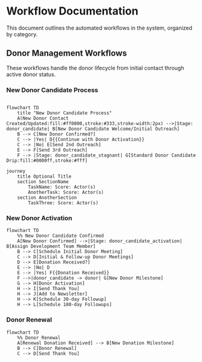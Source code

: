 # Workflow Documentation

This document outlines the automated workflows in the system, organized by category.

## Donor Management Workflows

These workflows handle the donor lifecycle from initial contact through active donor status.

### New Donor Candidate Process

```mermaid

flowchart TD
    title "New Donor Candidate Process"
    A(New Donor Contact Created/Updated:fill:#ff0000,stroke:#333,stroke-width:2px) -->|Stage: donor_candidate| B[New Donor Candidate Welcome/Initial Outreach]
    B --> C[New Donor Confirmed?]
    C --> |Yes| D{{Continue with Donor Activation}}
    C --> |No| E[Send 2nd Outreach]
    E --> F[Send 3rd Outreach]
    F --> |Stage: donor_candidate_stagnant| G[Standard Donor Candidate Drip:fill:#0000ff,stroke:#fff]

journey
    title Optional Title
    section SectionName
        TaskName: Score: Actor(s)
        AnotherTask: Score: Actor(s)
    section AnotherSection
        TaskThree: Score: Actor(s)

```

### New Donor Activation

```mermaid
flowchart TD
    %% New Donor Candidate Confirmed
    A[New Donor Confirmed] -->|Stage: donor_candidate_activation| B[Assign Development Team Member]
    B --> C[Schedule Initial Donor Meeting]
    C --> D[Initial & Follow-up Donor Meetings]
    D --> E[Donation Received?]
    E --> |No| D
    E --> |Yes| F{{Donation Received}}
    F -->|donor_candidate -> donor| G[New Donor Milestone]
    G --> H[Donor Activation]
    H --> I[Send Thank You]
    H --> J[Add to Newsletter]
    H --> K[Schedule 30-day Followup]
    H --> L[Schedule 180-day Followups]
```

### Donor Renewal

```mermaid
flowchart TD
    %% Donor Renewal
    A[Renewal Donation Received] --> B[New Donation Milestone]
    B --> C[Donor Renewal]
    C --> D[Send Thank You]
```
